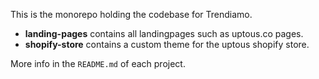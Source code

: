 This is the monorepo holding the codebase for Trendiamo.

- **landing-pages** contains all landingpages such as uptous.co pages.
- **shopify-store** contains a custom theme for the uptous shopify store.


More info in the `README.md` of each project.
